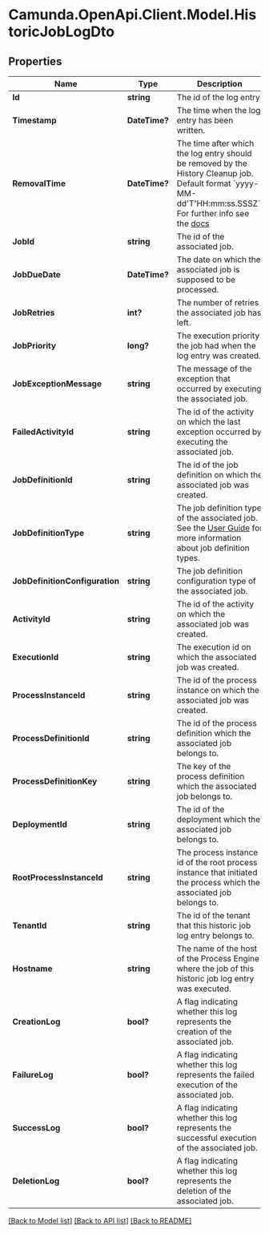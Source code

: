 # Camunda.OpenApi.Client.Model.HistoricJobLogDto

## Properties

Name | Type | Description | Notes
------------ | ------------- | ------------- | -------------
**Id** | **string** | The id of the log entry. | [optional] 
**Timestamp** | **DateTime?** | The time when the log entry has been written. | [optional] 
**RemovalTime** | **DateTime?** | The time after which the log entry should be removed by the History Cleanup job. Default format &#x60;yyyy-MM-dd&#39;T&#39;HH:mm:ss.SSSZ&#x60;. For further info see the [docs](https://docs.camunda.org/manual/7.17/reference/rest/overview/date-format/) | [optional] 
**JobId** | **string** | The id of the associated job. | [optional] 
**JobDueDate** | **DateTime?** | The date on which the associated job is supposed to be processed. | [optional] 
**JobRetries** | **int?** | The number of retries the associated job has left. | [optional] 
**JobPriority** | **long?** | The execution priority the job had when the log entry was created. | [optional] 
**JobExceptionMessage** | **string** | The message of the exception that occurred by executing the associated job. | [optional] 
**FailedActivityId** | **string** | The id of the activity on which the last exception occurred by executing the associated job. | [optional] 
**JobDefinitionId** | **string** | The id of the job definition on which the associated job was created. | [optional] 
**JobDefinitionType** | **string** | The job definition type of the associated job. See the [User Guide](https://docs.camunda.org/manual/7.17/user-guide/process-engine/the-job-executor/#job-creation) for more information about job definition types. | [optional] 
**JobDefinitionConfiguration** | **string** | The job definition configuration type of the associated job. | [optional] 
**ActivityId** | **string** | The id of the activity on which the associated job was created. | [optional] 
**ExecutionId** | **string** | The execution id on which the associated job was created. | [optional] 
**ProcessInstanceId** | **string** | The id of the process instance on which the associated job was created. | [optional] 
**ProcessDefinitionId** | **string** | The id of the process definition which the associated job belongs to. | [optional] 
**ProcessDefinitionKey** | **string** | The key of the process definition which the associated job belongs to. | [optional] 
**DeploymentId** | **string** | The id of the deployment which the associated job belongs to. | [optional] 
**RootProcessInstanceId** | **string** | The process instance id of the root process instance that initiated the process which the associated job belongs to. | [optional] 
**TenantId** | **string** | The id of the tenant that this historic job log entry belongs to. | [optional] 
**Hostname** | **string** |  The name of the host of the Process Engine where the job of this historic job log entry was executed. | [optional] 
**CreationLog** | **bool?** | A flag indicating whether this log represents the creation of the associated job. | [optional] 
**FailureLog** | **bool?** | A flag indicating whether this log represents the failed execution of the associated job. | [optional] 
**SuccessLog** | **bool?** | A flag indicating whether this log represents the successful execution of the associated job. | [optional] 
**DeletionLog** | **bool?** | A flag indicating whether this log represents the deletion of the associated job. | [optional] 

[[Back to Model list]](../README.md#documentation-for-models) [[Back to API list]](../README.md#documentation-for-api-endpoints) [[Back to README]](../README.md)

